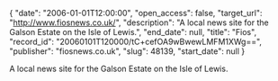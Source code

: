 {
  "date": "2006-01-01T12:00:00", 
  "open_access": false, 
  "target_url": "http://www.fiosnews.co.uk/", 
  "description": "A local news site for the Galson Estate on the Isle of Lewis.", 
  "end_date": null, 
  "title": "Fios", 
  "record_id": "20060101T120000/tC+cefOA9wBwewLMFM1XWg==", 
  "publisher": "fiosnews.co.uk", 
  "slug": 48139, 
  "start_date": null
}

A local news site for the Galson Estate on the Isle of Lewis.